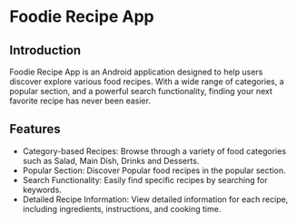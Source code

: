 # Foodie Recipe App

## Introduction
Foodie Recipe App is an Android application designed to help users discover explore various food recipes.
With a wide range of categories, a popular section, and a powerful search functionality, finding your next favorite recipe has never been easier.

## Features
- Category-based Recipes: Browse through a variety of food categories such as Salad, Main Dish, Drinks and Desserts.
- Popular Section: Discover Popular food recipes in the popular section.
- Search Functionality: Easily find specific recipes by searching for keywords.
- Detailed Recipe Information: View detailed information for each recipe, including ingredients, instructions, and cooking time.

